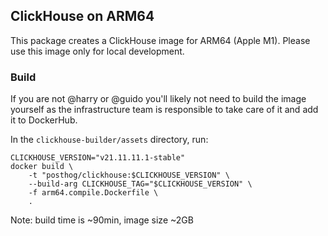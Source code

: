 ## ClickHouse on ARM64

This package creates a ClickHouse image for ARM64 (Apple M1). Please use this image only for local development.

### Build
If you are not @harry or @guido you'll likely not need to build the image yourself as the infrastructure team
is responsible to take care of it and add it to DockerHub.

In the `clickhouse-builder/assets` directory, run:

```shell
CLICKHOUSE_VERSION="v21.11.11.1-stable"
docker build \
    -t "posthog/clickhouse:$CLICKHOUSE_VERSION" \
    --build-arg CLICKHOUSE_TAG="$CLICKHOUSE_VERSION" \
    -f arm64.compile.Dockerfile \
    .
```

Note: build time is ~90min, image size ~2GB
